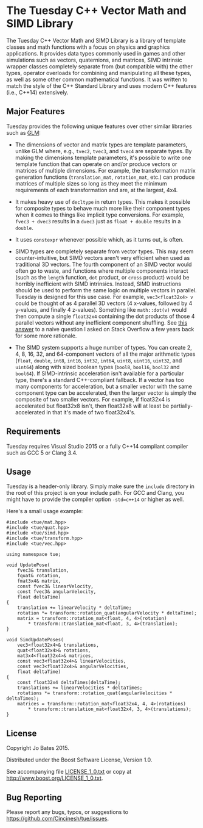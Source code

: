 The Tuesday C++ Vector Math and SIMD Library
============================================
The Tuesday C++ Vector Math and SIMD Library is a library of template classes
and math functions with a focus on physics and graphics applications. It
provides data types commonly used in games and other simulations such as
vectors, quaternions, and matrices, SIMD intrinsic wrapper classes completely
separate from (but compatible with) the other types, operator overloads for
combining and manipulating all these types, as well as some other common
mathematical functions. It was written to match the style of the C++ Standard
Library and uses modern C++ features (i.e., C++14) extensively.

Major Features
--------------
Tuesday provides the following unique features over other similar libraries such
as [GLM](https://github.com/g-truc/glm):

- The dimensions of vector and matrix types are template parameters,
  unlike GLM where, e.g., `tvec2`, `tvec3`, and `tvec4` are separate types. By
  making the dimensions template parameters, it's possible to write one template
  function that can operate on and/or produce vectors or matrices of multiple
  dimensions. For example, the transformation matrix generation functions
  (`translation_mat`, `rotation_mat`, etc.) can produce matrices of multiple
  sizes so long as they meet the minimum requirements of each transformation and
  are, at the largest, 4x4.

- It makes heavy use of `decltype` in return types. This makes it possible for
  composite types to behave much more like their component types when it comes
  to things like implicit type conversions. For example, `fvec3 + dvec3` results
  in a `dvec3` just as `float + double` results in a `double`.

- It uses `constexpr` whenever possible which, as it turns out, is often.

- SIMD types are completely separate from vector types. This may seem
  counter-intuitive, but SIMD vectors aren't very efficient when used as
  traditional 3D vectors. The fourth component of an SIMD vector would often go
  to waste, and functions where multiple components interact (such as the
  `length` function, `dot` product, or `cross` product) would be horribly
  inefficient with SIMD intrinsics. Instead, SIMD instructions should be used to
  perform the same logic on multiple vectors in parallel. Tuesday is designed
  for this use case. For example, `vec3<float32x4> v` could be thought of as 4
  parallel 3D vectors (4 x-values, followed by 4 y-values, and finally 4
  z-values). Something like `math::dot(v)` would then compute a single
  `float32x4` containing the dot products of those 4 parallel vectors without
  any inefficient component shuffling. See
  [this answer](http://stackoverflow.com/a/11620369/1195206) to a naive question
  I asked on Stack Overflow a few years back for some more rationale.

- The SIMD system supports a huge number of types. You can create 2, 4, 8, 16,
  32, and 64-component vectors of all the major arithmetic types (`float`,
  `double`, `int8`, `int16`, `int32`, `int64`, `uint8`, `uint16`, `uint32`,
  and `uint64`) along with sized boolean types (`bool8`, `bool16`, `bool32` and
  `bool64`). If SIMD-intrinsic acceleration isn't available for a particular
  type, there's a standard C++-compliant fallback. If a vector has too many
  components for acceleration, but a smaller vector with the same component type
  can be accelerated, then the larger vector is simply the composite of two
  smaller vectors. For example, if float32x4 is accelerated but float32x8 isn't,
  then float32x8 will at least be partially-accelerated in that it's made of two
  float32x4's.

Requirements
------------
Tuesday requires Visual Studio 2015 or a fully C++14 compliant compiler such as
GCC 5 or Clang 3.4.

Usage
-----
Tuesday is a header-only library. Simply make sure the `include` directory in
the root of this project is on your include path. For GCC and Clang, you might
have to provide the compiler option `-std=c++14` or higher as well.

Here's a small usage example:
~~~{.cpp}
#include <tue/mat.hpp>
#include <tue/quat.hpp>
#include <tue/simd.hpp>
#include <tue/transform.hpp>
#include <tue/vec.hpp>

using namespace tue;

void UpdatePose(
    fvec3& translation,
    fquat& rotation,
    fmat3x4& matrix,
    const fvec3& linearVelocity,
    const fvec3& angularVelocity,
    float deltaTime)
{
    translation += linearVelocity * deltaTime;
    rotation *= transform::rotation_quat(angularVelocity * deltaTime);
    matrix = transform::rotation_mat<float, 4, 4>(rotation)
        * transform::translation_mat<float, 3, 4>(translation);
}

void SimdUpdatePoses(
    vec3<float32x4>& translations,
    quat<float32x4>& rotations,
    mat3x4<float32x4>& matrices,
    const vec3<float32x4>& linearVelocities,
    const vec3<float32x4>& angularVelocities,
    float deltaTime)
{
    const float32x4 deltaTimes(deltaTime);
    translations += linearVelocities * deltaTimes;
    rotations *= transform::rotation_quat(angularVelocities * deltaTimes);
    matrices = transform::rotation_mat<float32x4, 4, 4>(rotations)
        * transform::translation_mat<float32x4, 3, 4>(translations);
}
~~~

License
-------
Copyright Jo Bates 2015.

Distributed under the Boost Software License, Version 1.0.

See accompanying file [LICENSE_1_0.txt](LICENSE_1_0.txt) or copy at
http://www.boost.org/LICENSE_1_0.txt.

Bug Reporting
-------------
Please report any bugs, typos, or suggestions to
https://github.com/Cincinesh/tue/issues.
